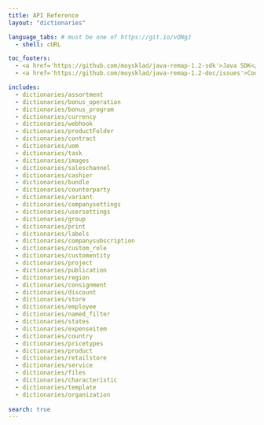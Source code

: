 ```yaml
---
title: API Reference
layout: "dictionaries"

language_tabs: # must be one of https://git.io/vQNgJ
  - shell: cURL

toc_footers:
  - <a href='https://github.com/moysklad/java-remap-1.2-sdk'>Java SDK</a>
  - <a href='https://github.com/moysklad/java-remap-1.2-doc/issues'>Сообщите об ошибке</a>

includes:
  - dictionaries/assortment
  - dictionaries/bonus_operation
  - dictionaries/bonus_program
  - dictionaries/currency
  - dictionaries/webhook
  - dictionaries/productFolder
  - dictionaries/contract
  - dictionaries/uom  
  - dictionaries/task
  - dictionaries/images
  - dictionaries/saleschannel
  - dictionaries/cashier
  - dictionaries/bundle
  - dictionaries/counterparty
  - dictionaries/variant
  - dictionaries/companysettings
  - dictionaries/usersettings
  - dictionaries/group
  - dictionaries/print
  - dictionaries/labels
  - dictionaries/companysubscription
  - dictionaries/custom_role
  - dictionaries/customentity
  - dictionaries/project
  - dictionaries/publication
  - dictionaries/region
  - dictionaries/consignment
  - dictionaries/discount
  - dictionaries/store
  - dictionaries/employee
  - dictionaries/named_filter
  - dictionaries/states  
  - dictionaries/expenseitem
  - dictionaries/country
  - dictionaries/pricetypes
  - dictionaries/product
  - dictionaries/retailstore
  - dictionaries/service
  - dictionaries/files
  - dictionaries/characteristic
  - dictionaries/template
  - dictionaries/organization
  
search: true
---  
```

